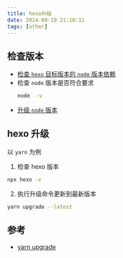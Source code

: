 ```yaml
---
title: hexo升级
date: 2024-09-19 21:10:11
tags: [other]
---
```


## 检查版本

- [检查 `hexo` 目标版本的 `node` 版本依赖](https://hexo.io/zh-cn/docs/)
- 检查 `node` 版本是否符合要求
  ```bash
  node  -v
  ```
- [升级 `node` 版本](https://nodejs.org/zh-cn/download/package-manager)

## hexo 升级

以 `yarn` 为例

1. 检查 hexo 版本

```bash
npx hexo -v
```

2. 执行升级命令更新到最新版本

```bash
yarn upgrade --latest
```

## 参考

- [yarn upgrade](https://classic.yarnpkg.cn/docs/cli/upgrade/)
